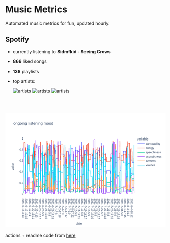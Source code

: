 # Music Metrics

Automated music metrics for fun, updated hourly.

## Spotify

- currently listening to **Sidmfkid - Seeing Crows**

- **866** liked songs
- **136** playlists

- top artists: 

    ![artists](https://i.scdn.co/image/ab6761610000f178674ff007ae3142f086057881) ![artists](https://i.scdn.co/image/ab6761610000f178791df44171e57a2fe6e21659) ![artists](https://i.scdn.co/image/ab6761610000f17806d8307f49aa70bfb11f3d78)

<br></br>

<!-- ## Audio features for currently playing

![feature spread](figures/auto.png) -->

![ongoing features](figures/timeseries.png)

actions + readme code from [here](https://github.com/gargakshit/gargakshit)
